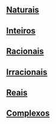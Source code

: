 
## [Naturais](#naturais)

## [Inteiros](#inteiros)


## [Racionais](#racionais)

## [Irracionais](#irracionais)

## [Reais](#reais)

## [Complexos](#complexos)


